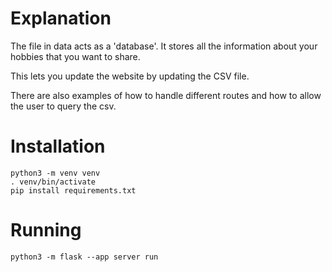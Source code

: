# Explanation
The file in data acts as a 'database'. It stores all the information about your hobbies that you want to share. 

This lets you update the website by updating the CSV file.

There are also examples of how to handle different routes and how to allow the user to query the csv.
# Installation
```
python3 -m venv venv
. venv/bin/activate
pip install requirements.txt
```
# Running
```
python3 -m flask --app server run
```

